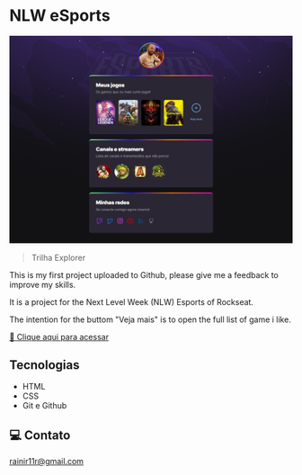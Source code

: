 # NLW eSports

![preview](./.github/preview.png)

> Trilha Explorer

This is my first project uploaded to Github, please give me a feedback to improve my skills.

It is a project for the Next Level Week (NLW) Esports of Rockseat.

The intention for the buttom "Veja mais" is to open the full list of game i like.

[🔗 Clique aqui para acessar](https://rainiryoshi.github.io/nlw-esports-explorer/)


## Tecnologias

- HTML
- CSS
- Git e Github

## 💻 Contato

rainir11r@gmail.com